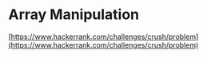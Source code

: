 # Array Manipulation

[https://www.hackerrank.com/challenges/crush/problem](https://www.hackerrank.com/challenges/crush/problem)
